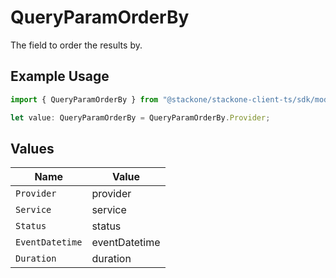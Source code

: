 # QueryParamOrderBy

The field to order the results by.

## Example Usage

```typescript
import { QueryParamOrderBy } from "@stackone/stackone-client-ts/sdk/models/operations";

let value: QueryParamOrderBy = QueryParamOrderBy.Provider;
```

## Values

| Name            | Value           |
| --------------- | --------------- |
| `Provider`      | provider        |
| `Service`       | service         |
| `Status`        | status          |
| `EventDatetime` | eventDatetime   |
| `Duration`      | duration        |